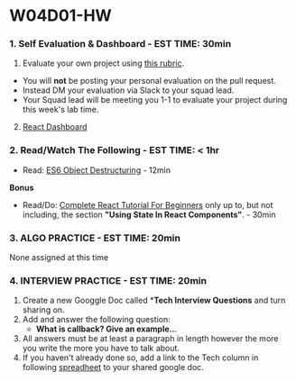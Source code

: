 # W04D01-HW

### 1. Self Evaluation & Dashboard - EST TIME: 30min

1. Evaluate your own project using [this rubric](./evaluation.md).
- You will **not** be posting your personal evaluation on the pull request. 
- Instead DM your evaluation via Slack to your squad lead. 
- Your Squad lead will be meeting you 1-1 to evaluate your project during this week's lab time. 

2. [React Dashboard](https://git.generalassemb.ly/SEIR-526/static-dashboard)

### 2. Read/Watch The Following - EST TIME: < 1hr

 - Read: [ES6 Object Destructuring](https://codeburst.io/es6-destructuring-the-complete-guide-7f842d08b98f) - 12min

 **Bonus**
 
 - Read/Do: [Complete React Tutorial For Beginners](https://daveceddia.com/react-tutorial/) only up to, but not including, the section **"Using State In React Components"**.  - 30min


### 3. ALGO PRACTICE - EST TIME: 20min

None assigned at this time


### 4.  INTERVIEW PRACTICE - EST TIME: 20min

1.  Create a new Googgle Doc called ***Tech Interview Questions** and turn sharing on.
2. Add and answer the following question: 
   - **What is callback? Give an example..**.
3. All answers must be at least a paragraph in length however the more you write the more you have to talk about.
4. If you haven't already done so, add a link to the Tech column in following [spreadheet](https://docs.google.com/spreadsheets/d/1S9-poFULhpext3xjNmuU1g-raZGKkFrODEACrIRFLi0/edit#gid=0) to your shared google doc.

